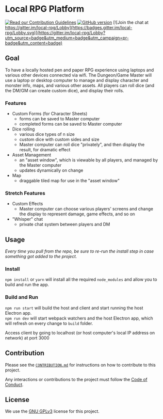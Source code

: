 # Local RPG Platform

[![Read our Contribution Guidelines](https://badges.frapsoft.com/os/v1/open-source.svg?v=102)](./CONTRIBUTION.md) [![GitHub version](https://badge.fury.io/gh/boennemann%2Fbadges.svg)](http://badge.fury.io/gh/Alamantus%2Flocal-rpg) [![Join the chat at https://gitter.im/local-rpg/Lobby](https://badges.gitter.im/local-rpg/Lobby.svg)](https://gitter.im/local-rpg/Lobby?utm_source=badge&utm_medium=badge&utm_campaign=pr-badge&utm_content=badge)

## Goal
To have a locally hosted pen and paper RPG experience using laptops and various other devices connected via wifi. The Dungeon/Game Master will use a laptop or desktop computer to manage and display character and monster info, maps, and various other assets. All players can roll dice (and the DM/GM can create custom dice), and display their rolls.

### Features
- Custom Forms (for Character Sheets)
  - forms can be saved to Master computer
  - completed forms can be saved to Master computer
- Dice rolling
  - various dice types of n size
  - custom dice with custom sides and size
  - Master computer can roll dice "privately", and then display the result, for dramatic effect
- Asset Management
  - an "asset window", which is viewable by all players, and managed by the Master computer
  - updates dynamically on change
- Map
  - draggable tiled map for use in the "asset window"

### Stretch Features
- Custom Effects
  - Master computer can choose various players' screens and change the display to represent damage, game effects, and so on
- "Whisper" chat
  - private chat system between players and DM

## Usage

_Every time you pull from the repo, be sure to re-run the install step in case something got added to the project._

### Install

`npm install` or `yarn` will install all the required `node_modules` and allow you to build and run the app.

### Build and Run

`npm run start` will build the host and client and start running the host Electron app.  
`npm run dev` will start webpack watchers and the host Electron app, which will refresh on every change to `build` folder.

Access client by going to localhost (or host computer's local IP address on network) at port 3000

## Contribution

Please see the [`CONTRIBUTION.md`](./CONTRIBUTION.md) for instructions on how to contribute to this project.

Any interactions or contributions to the project must follow the [Code of Conduct](./CODE_OF_CONDUCT.md).

## License

We use the [GNU GPLv3](./LICENSE.txt) license for this project.
